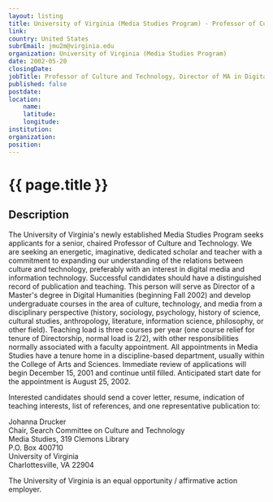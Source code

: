 ```yaml
---
layout: listing
title: University of Virginia (Media Studies Program) - Professor of Culture and Technology, Director of MA in Digital Humanities
link:
country: United States
subrEmail: jmu2m@virginia.edu
organization: University of Virginia (Media Studies Program) 
date: 2002-05-20
closingDate: 
jobTitle: Professor of Culture and Technology, Director of MA in Digital Humanities
published: false
postdate:
location:
	name: 
	latitude: 
	longitude: 
institution: 
organization: 
position: 
--- 
```



# {{ page.title }}

## Description


<p>

The University of Virginia's newly established Media Studies Program seeks applicants for a senior, chaired Professor of Culture and Technology. We are seeking an energetic, imaginative, dedicated scholar and teacher with a commitment to expanding our understanding of the relations between culture and technology, preferably with an interest in digital media and information technology. Successful candidates should have a distinguished record of publication and teaching. This person will serve as Director of a Master's degree in Digital Humanities (beginning Fall 2002) and develop undergraduate courses in the area of culture, technology, and media from a disciplinary perspective (history, sociology, psychology, history of science, cultural studies, anthropology, literature, information science, philosophy, or other field). Teaching load is three courses per year (one course relief for tenure of Directorship, normal load is 2/2), with other responsibilities normally associated with a faculty appointment. All appointments in Media Studies have a tenure home in a discipline-based department, usually within the College of Arts and Sciences. Immediate review of applications will begin December 15, 2001 and continue until filled. Anticipated start date for the appointment is August 25, 2002.</p>

<p>Interested candidates should send a cover letter, resume, indication of teaching interests, list of references, and one representative publication to:</p>

<p>Johanna Drucker<BR>
Chair, Search Committee on Culture and Technology <BR>
Media Studies, 319 Clemons Library <BR>
P.O. Box 400710 <BR>
University of Virginia <BR>
Charlottesville, VA 22904 </p>

<p>The University of Virginia is an equal opportunity / affirmative action employer.

</p>
